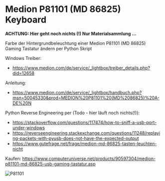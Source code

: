 # Medion P81101 (MD 86825) Keyboard

**ACHTUNG: Hier geht noch nichts (!) Nur Materialsammlung ...**

Farbe der Hintergrundbeleuchtung einer Medion P81101 (MD 86825) Gaming Tastatur ändern per Python Skript

Windows Treiber: 
* https://www.medion.com/de/service/_lightbox/treiber_details.php?did=12658

Anleitung: 
* https://www.medion.com/de/service/_lightbox/handbuch.php?msn=50045330&prod=MEDION%20P81101%20(MD%2086825)%20A-DE%20N

Python Reverse Engineering per (Todo - hier läuft noch nichts(!)):

* https://stackoverflow.com/questions/117474/how-to-sniff-a-usb-port-under-windows
* https://reverseengineering.stackexchange.com/questions/11248/replaying-packets-with-pyusb-does-not-have-the-expected-output
* https://www.gutefrage.net/frage/medion-md-86825-tasten-leuchten-nicht

Kaufen: https://www.computeruniverse.net/products/90597304/medion-p81101-md-86825-usb-gaming-tastatur.asp

![P81101](https://dstatic.computeruniverse.net/images/1000/90597304922218C4B1F54AE388DFF1C5.jpg)


